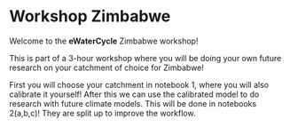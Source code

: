 # Workshop Zimbabwe

Welcome to the **eWaterCycle** Zimbabwe workshop!

This is part of a 3-hour workshop where you will be doing your own future research on your catchment of choice for Zimbabwe!

First you will choose your catchment in notebook 1, where you will also calibrate it yourself!
After this we can use the calibrated model to do research with future climate models.
This will be done in notebooks 2(a,b,c)!
They are split up to improve the workflow.

